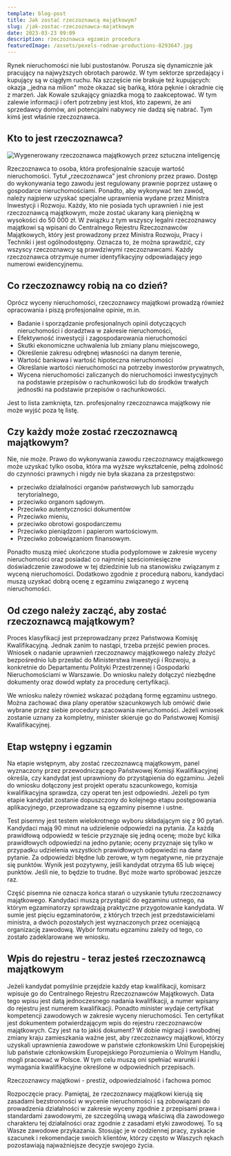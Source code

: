 ```yaml
---
template: blog-post
title: Jak zostać rzeczoznawcą majątkowym?
slug: /jak-zostac-rzeczoznawca-majatkowym
date: 2023-03-23 09:09
description: rzeczoznawca egzamin procedura
featuredImage: /assets/pexels-rodnae-productions-8293647.jpg
---
```

Rynek nieruchomości nie lubi pustostanów. Porusza się dynamicznie jak pracujący na najwyższych obrotach parowóz. W tym sektorze sprzedający i kupujący są w ciągłym ruchu. Na szczęście nie brakuje też kupujących: okazja ,,jedna na milion" może okazać się bańką, która pęknie i okradnie cię z marzeń. Jak Kowale szukający gniazdka mogą to zaakceptować. W tym zalewie informacji i ofert potrzebny jest ktoś, kto zapewni, że ani sprzedawcy domów, ani potencjalni nabywcy nie dadzą się nabrać. Tym kimś jest właśnie rzeczoznawca.

## Kto to jest rzeczoznawca?

![Wygenerowany rzeczoznawca majątkowych przez sztuczna inteligencję](/assets/374f86e6-35da-4871-a3c5-1ee267c83b79.jpg)

Rzeczoznawca to osoba, która profesjonalnie szacuje wartość nieruchomości. Tytuł „rzeczoznawca" jest chroniony przez prawo. Dostęp do wykonywania tego zawodu jest regulowany prawnie poprzez ustawę o gospodarce nieruchomościami. Ponadto, aby wykonywać ten zawód, należy najpierw uzyskać specjalne uprawnienia wydane przez Ministra Inwestycji i Rozwoju. Każdy, kto nie posiada tych uprawnień i nie jest rzeczoznawcą majątkowym, może zostać ukarany karą pieniężną w wysokości do 50 000 zł. W związku z tym wszyscy legalni rzeczoznawcy majątkowi są wpisani do Centralnego Rejestru Rzeczoznawców Majątkowych, który jest prowadzony przez Ministra Rozwoju, Pracy i Techniki i jest ogólnodostępny. Oznacza to, że można sprawdzić, czy wszyscy rzeczoznawcy są prawdziwymi rzeczoznawcami. Każdy rzeczoznawca otrzymuje numer identyfikacyjny odpowiadający jego numerowi ewidencyjnemu.

## Co rzeczoznawcy robią na co dzień?

Oprócz wyceny nieruchomości, rzeczoznawcy majątkowi prowadzą również opracowania i piszą profesjonalne opinie, m.in.

* Badanie i sporządzanie profesjonalnych opinii dotyczących nieruchomości i doradztwa w zakresie nieruchomości,
* Efektywność inwestycji i zagospodarowania nieruchomości
* Skutki ekonomiczne uchwalenia lub zmiany planu miejscowego,
* Określenie zakresu odrębnej własności na danym terenie,
* Wartość bankowa i wartość hipoteczna nieruchomości
* Określanie wartości nieruchomości na potrzeby inwestorów prywatnych,
* Wycena nieruchomości zaliczanych do nieruchomości inwestycyjnych na podstawie przepisów o rachunkowości lub do środków trwałych jednostki na podstawie przepisów o rachunkowości.

Jest to lista zamknięta, tzn. profesjonalny rzeczoznawca majątkowy nie może wyjść poza tę listę.

## Czy każdy może zostać rzeczoznawcą majątkowym?

Nie, nie może. Prawo do wykonywania zawodu rzeczoznawcy majątkowego może uzyskać tylko osoba, która ma wyższe wykształcenie, pełną zdolność do czynności prawnych i nigdy nie była skazana za przestępstwo:

* przeciwko działalności organów państwowych lub samorządu terytorialnego,
* przeciwko organom sądowym.
* Przeciwko autentyczności dokumentów
* Przeciwko mieniu,
* przeciwko obrotowi gospodarczemu
* Przeciwko pieniądzom i papierom wartościowym.
* Przeciwko zobowiązaniom finansowym.

Ponadto muszą mieć ukończone studia podyplomowe w zakresie wyceny nieruchomości oraz posiadać co najmniej sześciomiesięczne doświadczenie zawodowe w tej dziedzinie lub na stanowisku związanym z wyceną nieruchomości. Dodatkowo zgodnie z procedurą naboru, kandydaci muszą uzyskać dobrą ocenę z egzaminu związanego z wyceną nieruchomości.

## Od czego należy zacząć, aby zostać rzeczoznawcą majątkowym?

Proces klasyfikacji jest przeprowadzany przez Państwowa Komisję Kwalifikacyjną. Jednak zanim to nastąpi, trzeba przejść pewien proces. Wniosek o nadanie uprawnień rzeczoznawcy majątkowego należy złożyć bezpośrednio lub przesłać do Ministerstwa Inwestycji i Rozwoju, a konkretnie do Departamentu Polityki Przestrzennej i Gospodarki Nieruchomościami w Warszawie. Do wniosku należy dołączyć niezbędne dokumenty oraz dowód wpłaty za procedurę certyfikacji.

We wniosku należy również wskazać pożądaną formę egzaminu ustnego. Można zachować dwa plany operatów szacunkowych lub omówić dwie wybrane przez siebie procedury szacowania nieruchomości. Jeżeli wniosek zostanie uznany za kompletny, minister skieruje go do Państwowej Komisji Kwalifikacyjnej.

## Etap wstępny i egzamin

Na etapie wstępnym, aby zostać rzeczoznawcą majątkowym, panel wyznaczony przez przewodniczącego Państwowej Komisji Kwalifikacyjnej określa, czy kandydat jest uprawniony do przystąpienia do egzaminu. Jeżeli do wniosku dołączony jest projekt operatu szacunkowego, komisja kwalifikacyjna sprawdza, czy operat ten jest odpowiedni. Jeżeli po tym etapie kandydat zostanie dopuszczony do kolejnego etapu postępowania aplikacyjnego, przeprowadzane są egzaminy pisemne i ustne.

Test pisemny jest testem wielokrotnego wyboru składającym się z 90 pytań. Kandydaci mają 90 minut na udzielenie odpowiedzi na pytania. Za każdą prawidłową odpowiedź w teście przyznaje się jedną ocenę; może być kilka prawidłowych odpowiedzi na jedno pytanie; oceny przyznaje się tylko w przypadku udzielenia wszystkich prawidłowych odpowiedzi na dane pytanie. Za odpowiedzi błędne lub zerowe, w tym negatywne, nie przyznaje się punktów. Wynik jest pozytywny, jeśli kandydat otrzyma 65 lub więcej punktów. Jeśli nie, to będzie to trudne. Być może warto spróbować jeszcze raz.

Część pisemna nie oznacza końca starań o uzyskanie tytułu rzeczoznawcy majątkowego. Kandydaci muszą przystąpić do egzaminu ustnego, na którym egzaminatorzy sprawdzają praktyczne przygotowanie kandydata. W sumie jest pięciu egzaminatorów, z których trzech jest przedstawicielami ministra, a dwóch pozostałych jest wyznaczonych przez oceniającą organizację zawodową. Wybór formatu egzaminu zależy od tego, co zostało zadeklarowane we wniosku.

## Wpis do rejestru - teraz jesteś rzeczoznawcą majątkowym

Jeżeli kandydat pomyślnie przejdzie każdy etap kwalifikacji, komisarz wpisuje go do Centralnego Rejestru Rzeczoznawców Majątkowych. Data tego wpisu jest datą jednoczesnego nadania kwalifikacji, a numer wpisany do rejestru jest numerem kwalifikacji. Ponadto minister wydaje certyfikat kompetencji zawodowych w zakresie wyceny nieruchomości. Ten certyfikat jest dokumentem potwierdzającym wpis do rejestru rzeczoznawców majątkowych. Czy jest na to jakiś dokument? W dobie migracji i swobodnej zmiany kraju zamieszkania ważne jest, aby rzeczoznawcy majątkowi, którzy uzyskali uprawnienia zawodowe w państwie członkowskim Unii Europejskiej lub państwie członkowskim Europejskiego Porozumienia o Wolnym Handlu, mogli pracować w Polsce. W tym celu muszą oni spełniać warunki i wymagania kwalifikacyjne określone w odpowiednich przepisach.

Rzeczoznawcy majątkowi - prestiż, odpowiedzialność i fachowa pomoc

Rozpoczęcie pracy. Pamiętaj, że rzeczoznawcy majątkowi kierują się zasadami bezstronności w wycenie nieruchomości i są zobowiązani do prowadzenia działalności w zakresie wyceny zgodnie z przepisami prawa i standardami zawodowymi, ze szczególną uwagą właściwą dla zawodowego charakteru tej działalności oraz zgodnie z zasadami etyki zawodowej. To są Wasze zawodowe przykazania. Stosując je w codziennej pracy, zyskacie szacunek i rekomendacje swoich klientów, którzy często w Waszych rękach pozostawiają najważniejsze decyzje swojego życia.